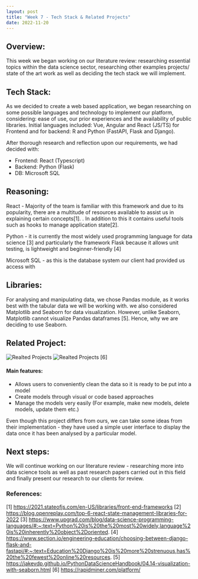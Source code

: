 ```yaml
---
layout: post
title: "Week 7 - Tech Stack & Related Projects"
date: 2022-11-20
---
```


## Overview:

This week we began working on our literature review: researching essential topics within the data science sector, researching other examples projects/ state of the art work as well as deciding the tech stack we will implement.

## Tech Stack:

As we decided to create a web based application, we began researching on some possible languages and technology to implement our platform, considering: ease of use, our prior experiences and the availability of public libraries. Initial languages included: Vue, Angular and React (JS/TS) for Frontend and for backend: R and Python (FastAPI, Flask and Django).

After thorough research and reflection upon our requirements, we had decided with:

- Frontend: React (Typescript)
- Backend: Python (Flask)
- DB: Microsoft SQL

## Reasoning:

React - Majority of the team is familiar with this framework and due to its popularity, there are a multitude of resources available to assist us in explaining certain concepts[1]. . In addition to this it contains useful tools such as hooks to manage application state[2].

Python - it is currently the most widely used programming language for data science [3] and particularly the framework Flask because it allows unit testing, is lightweight and beginner-friendly [4]

Microsoft SQL - as this is the database system our client had provided us access with

## Libraries:

For analysing and manipulating data, we chose Pandas module, as it works best with the tabular data we will be working with. we also considered Matplotlib and Seaborn for data visualization. However, unlike Seaborn, Matplotlib cannot visualize Pandas dataframes [5]. Hence, why we are deciding to use Seaborn.

## Related Project:

![Realted Projects](/Development-Blog/assets/Blog5/related1.png)
![Realted Projects](/Development-Blog/assets/Blog5/related2.png)
[6]

#### Main features:

- Allows users to conveniently clean the data so it is ready to be put into a model
- Create models through visual or code based approaches
- Manage the models very easily (For example, make new models, delete models, update them etc.)

Even though this project differs from ours, we can take some ideas from their implementation - they have used a simple user interface to display the data once it has been analysed by a particular model.

## Next steps:

We will continue working on our literature review - researching more into data science tools as well as past research papers carried out in this field and finally present our research to our clients for review.

### References:

[1] https://2021.stateofjs.com/en-US/libraries/front-end-frameworks
[2] https://blog.openreplay.com/top-6-react-state-management-libraries-for-2022
[3] https://www.upgrad.com/blog/data-science-programming-languages/#:~:text=Python%20is%20the%20most%20widely,language%20is%20inherently%20object%2Doriented.
[4] https://www.section.io/engineering-education/choosing-between-django-flask-and-fastapi/#:~:text=Education%20Django%20is%20more%20strenuous,has%20the%20fewest%20online%20resources.
[5] https://jakevdp.github.io/PythonDataScienceHandbook/04.14-visualization-with-seaborn.html
[6] https://rapidminer.com/platform/
